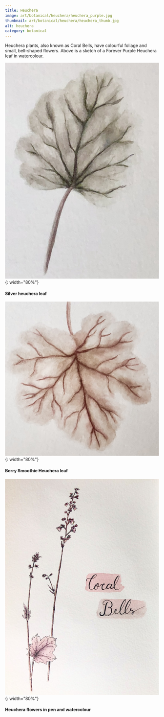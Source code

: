 ```yaml
---
title: Heuchera
image: art/botanical/heuchera/heuchera_purple.jpg
thumbnail: art/botanical/heuchera/heuchera_thumb.jpg
alt: heuchera
category: botanical
---
```


Heuchera plants, also known as Coral Bells, have colourful foliage and small, bell-shaped flowers. Above is a sketch of a Forever Purple Heuchera leaf in watercolour.

![heuchera leaf](./assets/img/art/botanical/heuchera/heuchera_grey.jpg){: width="80%"}

#### Silver heuchera leaf

![heuchera leaf](./assets/img/art/botanical/heuchera/heuchera_red.jpg){: width="80%"}

#### Berry Smoothie Heuchera leaf

![heuchera flower](./assets/img/art/botanical/heuchera/heuchera_flower.jpg){: width="80%"}

#### Heuchera flowers in pen and watercolour
